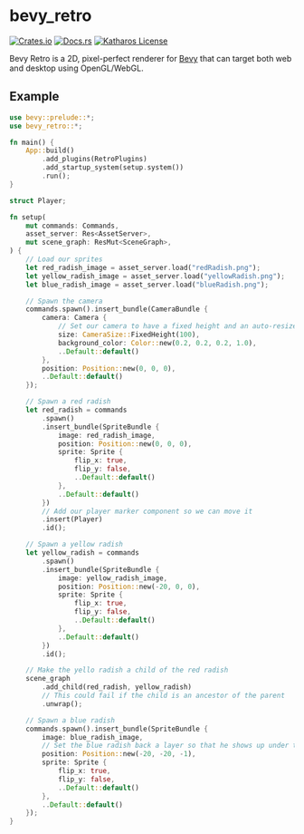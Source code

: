 # bevy_retro

[![Crates.io](https://img.shields.io/crates/v/bevy_retro.svg)](https://crates.io/crates/bevy_retro)
[![Docs.rs](https://docs.rs/bevy_retro/badge.svg)](https://docs.rs/bevy_retro)
[![Katharos License](https://img.shields.io/badge/License-Katharos-blue)](https://github.com/katharostech/katharos-license)

Bevy Retro is a 2D, pixel-perfect renderer for [Bevy] that can target both web and desktop using
OpenGL/WebGL.

[Bevy]: https://bevyengine.org

## Example

```rust
use bevy::prelude::*;
use bevy_retro::*;

fn main() {
    App::build()
        .add_plugins(RetroPlugins)
        .add_startup_system(setup.system())
        .run();
}

struct Player;

fn setup(
    mut commands: Commands,
    asset_server: Res<AssetServer>,
    mut scene_graph: ResMut<SceneGraph>,
) {
    // Load our sprites
    let red_radish_image = asset_server.load("redRadish.png");
    let yellow_radish_image = asset_server.load("yellowRadish.png");
    let blue_radish_image = asset_server.load("blueRadish.png");

    // Spawn the camera
    commands.spawn().insert_bundle(CameraBundle {
        camera: Camera {
            // Set our camera to have a fixed height and an auto-resized width
            size: CameraSize::FixedHeight(100),
            background_color: Color::new(0.2, 0.2, 0.2, 1.0),
            ..Default::default()
        },
        position: Position::new(0, 0, 0),
        ..Default::default()
    });

    // Spawn a red radish
    let red_radish = commands
        .spawn()
        .insert_bundle(SpriteBundle {
            image: red_radish_image,
            position: Position::new(0, 0, 0),
            sprite: Sprite {
                flip_x: true,
                flip_y: false,
                ..Default::default()
            },
            ..Default::default()
        })
        // Add our player marker component so we can move it
        .insert(Player)
        .id();

    // Spawn a yellow radish
    let yellow_radish = commands
        .spawn()
        .insert_bundle(SpriteBundle {
            image: yellow_radish_image,
            position: Position::new(-20, 0, 0),
            sprite: Sprite {
                flip_x: true,
                flip_y: false,
                ..Default::default()
            },
            ..Default::default()
        })
        .id();

    // Make the yello radish a child of the red radish
    scene_graph
        .add_child(red_radish, yellow_radish)
        // This could fail if the child is an ancestor of the parent
        .unwrap();

    // Spawn a blue radish
    commands.spawn().insert_bundle(SpriteBundle {
        image: blue_radish_image,
        // Set the blue radish back a layer so that he shows up under the other two
        position: Position::new(-20, -20, -1),
        sprite: Sprite {
            flip_x: true,
            flip_y: false,
            ..Default::default()
        },
        ..Default::default()
    });
}
```
